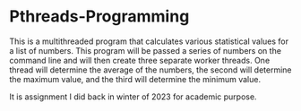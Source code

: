 # Pthreads-Programming

This is a multithreaded program that calculates various statistical values for a list of numbers. This program will be passed a series of numbers on the command line and will then create three separate worker threads. One thread will determine the average of the numbers, the second will determine the maximum value, and the third will determine the minimum value.

It is assignment I did back in winter of 2023 for academic purpose.
